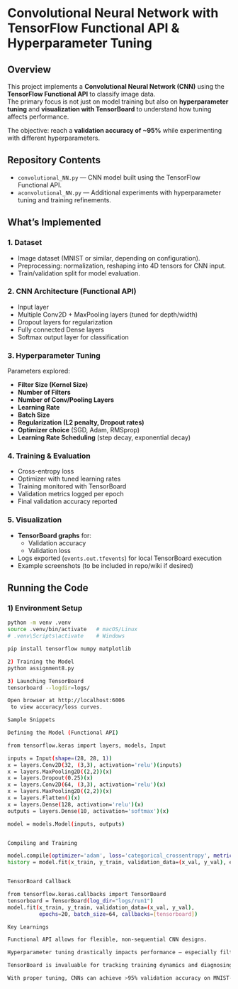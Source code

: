 # Convolutional Neural Network with TensorFlow Functional API & Hyperparameter Tuning

## Overview
This project implements a **Convolutional Neural Network (CNN)** using the **TensorFlow Functional API** to classify image data.  
The primary focus is not just on model training but also on **hyperparameter tuning** and **visualization with TensorBoard** to understand how tuning affects performance.  

The objective: reach a **validation accuracy of ~95%** while experimenting with different hyperparameters.

## Repository Contents
- `convolutional_NN.py` — CNN model built using the TensorFlow Functional API.
- `aconvolutional_NN.py` — Additional experiments with hyperparameter tuning and training refinements.

## What’s Implemented

### 1. Dataset
- Image dataset (MNIST or similar, depending on configuration).
- Preprocessing: normalization, reshaping into 4D tensors for CNN input.
- Train/validation split for model evaluation.

### 2. CNN Architecture (Functional API)
- Input layer
- Multiple Conv2D + MaxPooling layers (tuned for depth/width)
- Dropout layers for regularization
- Fully connected Dense layers
- Softmax output layer for classification

### 3. Hyperparameter Tuning
Parameters explored:
- **Filter Size (Kernel Size)**
- **Number of Filters**
- **Number of Conv/Pooling Layers**
- **Learning Rate**
- **Batch Size**
- **Regularization (L2 penalty, Dropout rates)**
- **Optimizer choice** (SGD, Adam, RMSprop)
- **Learning Rate Scheduling** (step decay, exponential decay)

### 4. Training & Evaluation
- Cross-entropy loss
- Optimizer with tuned learning rates
- Training monitored with TensorBoard
- Validation metrics logged per epoch
- Final validation accuracy reported

### 5. Visualization
- **TensorBoard graphs** for:
  - Validation accuracy
  - Validation loss
- Logs exported (`events.out.tfevents`) for local TensorBoard execution
- Example screenshots (to be included in repo/wiki if desired)

## Running the Code

### 1) Environment Setup
```bash
python -m venv .venv
source .venv/bin/activate   # macOS/Linux
# .venv\Scripts\activate    # Windows

pip install tensorflow numpy matplotlib

2) Training the Model
python assignment8.py

3) Launching TensorBoard
tensorboard --logdir=logs/

Open browser at http://localhost:6006
 to view accuracy/loss curves.

Sample Snippets

Defining the Model (Functional API)

from tensorflow.keras import layers, models, Input

inputs = Input(shape=(28, 28, 1))
x = layers.Conv2D(32, (3,3), activation='relu')(inputs)
x = layers.MaxPooling2D((2,2))(x)
x = layers.Dropout(0.25)(x)
x = layers.Conv2D(64, (3,3), activation='relu')(x)
x = layers.MaxPooling2D((2,2))(x)
x = layers.Flatten()(x)
x = layers.Dense(128, activation='relu')(x)
outputs = layers.Dense(10, activation='softmax')(x)

model = models.Model(inputs, outputs)


Compiling and Training

model.compile(optimizer='adam', loss='categorical_crossentropy', metrics=['accuracy'])
history = model.fit(x_train, y_train, validation_data=(x_val, y_val), epochs=20, batch_size=64)


TensorBoard Callback

from tensorflow.keras.callbacks import TensorBoard
tensorboard = TensorBoard(log_dir="logs/run1")
model.fit(x_train, y_train, validation_data=(x_val, y_val),
          epochs=20, batch_size=64, callbacks=[tensorboard])

Key Learnings

Functional API allows for flexible, non-sequential CNN designs.

Hyperparameter tuning drastically impacts performance — especially filter sizes, dropout rates, and optimizers.

TensorBoard is invaluable for tracking training dynamics and diagnosing overfitting.

With proper tuning, CNNs can achieve >95% validation accuracy on MNIST-scale datasets.
